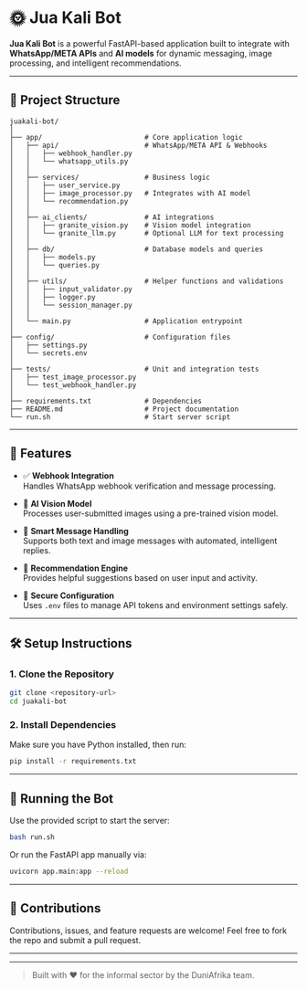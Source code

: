# 🌞 Jua Kali Bot

**Jua Kali Bot** is a powerful FastAPI-based application built to integrate with **WhatsApp/META APIs** and **AI models** for dynamic messaging, image processing, and intelligent recommendations.

---

## 📁 Project Structure

```
juakali-bot/
│
├── app/                         # Core application logic
│   ├── api/                     # WhatsApp/META API & Webhooks
│   │   ├── webhook_handler.py
│   │   └── whatsapp_utils.py
│   │
│   ├── services/                # Business logic
│   │   ├── user_service.py
│   │   ├── image_processor.py   # Integrates with AI model
│   │   └── recommendation.py
│   │
│   ├── ai_clients/              # AI integrations
│   │   ├── granite_vision.py    # Vision model integration
│   │   └── granite_llm.py       # Optional LLM for text processing
│   │
│   ├── db/                      # Database models and queries
│   │   ├── models.py
│   │   └── queries.py
│   │
│   ├── utils/                   # Helper functions and validations
│   │   ├── input_validator.py
│   │   ├── logger.py
│   │   └── session_manager.py
│   │
│   └── main.py                  # Application entrypoint
│
├── config/                      # Configuration files
│   ├── settings.py
│   └── secrets.env
│
├── tests/                       # Unit and integration tests
│   ├── test_image_processor.py
│   └── test_webhook_handler.py
│
├── requirements.txt             # Dependencies
├── README.md                    # Project documentation
└── run.sh                       # Start server script
```

---

## 🚀 Features

- ✅ **Webhook Integration**  
  Handles WhatsApp webhook verification and message processing.

- 🧠 **AI Vision Model**  
  Processes user-submitted images using a pre-trained vision model.

- 💬 **Smart Message Handling**  
  Supports both text and image messages with automated, intelligent replies.

- 🎯 **Recommendation Engine**  
  Provides helpful suggestions based on user input and activity.

- 🔐 **Secure Configuration**  
  Uses `.env` files to manage API tokens and environment settings safely.

---

## 🛠️ Setup Instructions

### 1. Clone the Repository

```bash
git clone <repository-url>
cd juakali-bot
```

### 2. Install Dependencies

Make sure you have Python installed, then run:

```bash
pip install -r requirements.txt
```

---

## 🧪 Running the Bot

Use the provided script to start the server:

```bash
bash run.sh
```

Or run the FastAPI app manually via:

```bash
uvicorn app.main:app --reload
```

---

## 🤝 Contributions

Contributions, issues, and feature requests are welcome! Feel free to fork the repo and submit a pull request.

---


---

> Built with ❤️  for the informal sector by the DuniAfrika team.
